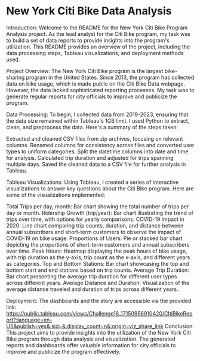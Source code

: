 # New York Citi Bike Data Analysis

Introduction:
Welcome to the README for the New York Citi Bike Program Analysis project. As the lead analyst for the Citi Bike program, my task was to build a set of data reports to provide insights into the program's utilization. This README provides an overview of the project, including the data processing steps, Tableau visualizations, and deployment methods used.

Project Overview:
The New York Citi Bike program is the largest bike-sharing program in the United States. Since 2013, the program has collected data on bike usage, which is made public on the Citi Bike Data webpage. However, the data lacked sophisticated reporting processes. My task was to generate regular reports for city officials to improve and publicize the program.

Data Processing:
To begin, I collected data from 2019-2023, ensuring that the data size remained within Tableau's 1GB limit. I used Python to extract, clean, and preprocess the data. Here's a summary of the steps taken:

Extracted and cleaned CSV files from zip archives, focusing on relevant columns.
Renamed columns for consistency across files and converted user types to uniform categories.
Split the datetime columns into date and time for analysis.
Calculated trip duration and adjusted for trips spanning multiple days.
Saved the cleaned data to a CSV file for further analysis in Tableau.

Tableau Visualizations:
Using Tableau, I created a series of interactive visualizations to answer key questions about the Citi Bike program. Here are some of the visualizations implemented:

Total Trips per day, month: Bar chart showing the total number of trips per day or month.
Ridership Growth (trip/year): Bar chart illustrating the trend of trips over time, with options for yearly comparisons.
COVID-19 Impact in 2020: Line chart comparing trip counts, duration, and distance between annual subscribers and short-term customers to observe the impact of COVID-19 on bike usage.
Proportions of Users: Pie or stacked bar chart depicting the proportions of short-term customers and annual subscribers over time.
Peak Hours: Heatmap displaying the peak hours of bike usage, with trip duration as the y-axis, trip count as the x-axis, and different years as categories.
Top and Bottom Stations: Bar chart showcasing the top and bottom start and end stations based on trip counts.
Average Trip Duration: Bar chart presenting the average trip duration for different user types across different years.
Average Distance and Duration: Visualization of the average distance traveled and duration of trips across different years.

Deployment:
The dashboards and the story are accessible via the provided link:
https://public.tableau.com/views/Challenge18_17150956910420/CItiBikeReport?:language=en-US&publish=yes&:sid=&:display_count=n&:origin=viz_share_link
Conclusion:
This project aims to provide insights into the utilization of the New York Citi Bike program through data analysis and visualization. The generated reports and dashboards offer valuable information for city officials to improve and publicize the program effectively.
